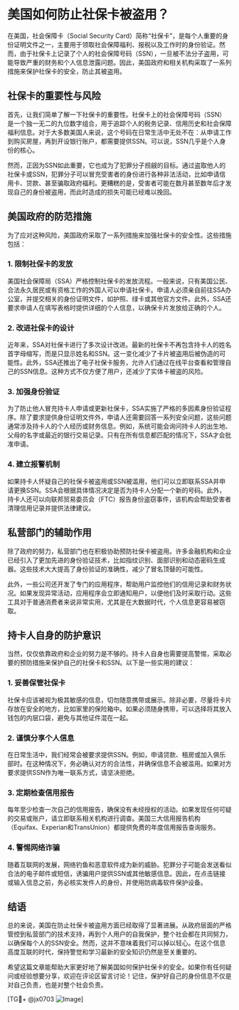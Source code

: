 # 美国如何防止社保卡被盗用？

在美国，社会保障卡（Social Security Card）简称“社保卡”，是每个人重要的身份证明文件之一，主要用于领取社会保障福利、报税以及工作时的身份验证。然而，由于社保卡上记录了个人的社会保障号码（SSN），一旦被不法分子盗用，可能导致严重的财务和个人信息泄露问题。因此，美国政府和相关机构采取了一系列措施来保护社保卡的安全，防止其被盗用。

## 社保卡的重要性与风险

首先，让我们简单了解一下社保卡的重要性。社保卡上的社会保障号码（SSN）是一个独一无二的九位数字组合，用于追踪个人的税务记录、信用历史和社会保障福利信息。对于大多数美国人来说，这个号码在日常生活中无处不在：从申请工作到购买房屋，再到开设银行账户，都需要提供SSN。可以说，SSN几乎是个人身份的核心。

然而，正因为SSN如此重要，它也成为了犯罪分子觊觎的目标。通过盗取他人的社保卡或SSN，犯罪分子可以冒充受害者的身份进行各种非法活动，比如申请信用卡、贷款、甚至骗取政府福利。更糟糕的是，受害者可能在数月甚至数年后才发现自己的身份被盗用，而此时造成的损失可能已经难以挽回。

## 美国政府的防范措施

为了应对这种风险，美国政府采取了一系列措施来加强社保卡的安全性。这些措施包括：

### 1. **限制社保卡的发放**

美国社会保障局（SSA）严格控制社保卡的发放流程。一般来说，只有美国公民、合法永久居民或有资格工作的外国人可以申请社保卡。申请人必须亲自前往SSA办公室，并提交相关的身份证明文件，如护照、绿卡或其他官方文件。此外，SSA还要求申请人在填写表格时提供详细的个人信息，以确保卡片发放给正确的个人。

### 2. **改进社保卡的设计**

近年来，SSA对社保卡进行了多次设计改进。最新的社保卡不再包含持卡人的姓名首字母缩写，而是只显示姓名和SSN。这一变化减少了卡片被盗用后被伪造的可能性。此外，SSA还推出了电子社保卡服务，允许人们通过在线平台查看和管理自己的SSN信息。这种方式不仅方便了用户，还减少了实体卡被盗的风险。

### 3. **加强身份验证**

为了防止他人冒充持卡人申请或更新社保卡，SSA实施了严格的多因素身份验证程序。除了要求提供身份证明文件外，申请人还需要回答一系列安全问题，这些问题通常涉及持卡人的个人经历或财务信息。例如，系统可能会询问持卡人的出生地、父母的名字或最近的银行交易记录。只有在所有信息都匹配的情况下，SSA才会批准申请。

### 4. **建立报警机制**

如果持卡人怀疑自己的社保卡被盗用或SSN被滥用，他们可以立即联系SSA并申请更换SSN。SSA会根据具体情况决定是否为持卡人分配一个新的号码。此外，持卡人还可以向联邦贸易委员会（FTC）报告身份盗窃事件，该机构会帮助受害者清理信用记录并提供法律建议。

## 私营部门的辅助作用

除了政府的努力，私营部门也在积极协助预防社保卡被盗用。许多金融机构和企业已经引入了更加先进的身份验证技术，比如指纹识别、面部识别和动态密码生成器。这些技术大大提高了身份验证的准确性，减少了冒名顶替的可能性。

此外，一些公司还开发了专门的应用程序，帮助用户监控他们的信用记录和财务状况。如果发现异常活动，应用程序会立即通知用户，以便他们及时采取行动。这些工具对于普通消费者来说非常实用，尤其是在大数据时代，个人信息更容易被窃取。

## 持卡人自身的防护意识

当然，仅仅依靠政府和企业的努力是不够的。持卡人自身也需要提高警惕，采取必要的预防措施来保护自己的社保卡和SSN。以下是一些实用的建议：

### 1. **妥善保管社保卡**

社保卡应该被视为极其敏感的信息，切勿随意携带或展示。除非必要，尽量将卡片存放在安全的地方，比如家里的保险箱中。如果必须随身携带，可以选择将其放入钱包的内层口袋，避免与其他证件混在一起。

### 2. **谨慎分享个人信息**

在日常生活中，我们经常会被要求提供SSN。例如，申请贷款、租房或加入俱乐部时。在这种情况下，务必确认对方的合法性，并确保信息不会被滥用。如果对方要求提供SSN作为唯一联系方式，请坚决拒绝。

### 3. **定期检查信用报告**

每年至少检查一次自己的信用报告，确保没有未经授权的活动。如果发现任何可疑的交易或账户，请立即联系相关机构进行调查。美国三大信用报告机构（Equifax、Experian和TransUnion）都提供免费的年度信用报告查询服务。

### 4. **警惕网络诈骗**

随着互联网的发展，网络钓鱼和恶意软件成为新的威胁。犯罪分子可能会发送看似合法的电子邮件或短信，诱骗用户提供SSN或其他敏感信息。因此，在点击链接或输入信息之前，务必核实发件人的身份，并使用防病毒软件保护设备。

## 结语

总的来说，美国在防止社保卡被盗用方面已经取得了显著进展。从政府层面的严格管控到私营部门的技术支持，再到个人用户的自我保护，整个社会都在共同努力，以确保每个人的SSN安全。然而，这并不意味着我们可以掉以轻心。在这个信息高度互联的时代，保持警觉和学习最新的安全知识仍然是至关重要的。

希望这篇文章能帮助大家更好地了解美国如何保护社保卡的安全。如果你有任何疑问或经验想要分享，欢迎在评论区留言讨论！记住，保护好自己的身份信息不仅是对自己负责，也是对整个社会负责。

[TG💪+ @jx0703 ![Image](https://github.com/user-attachments/assets/dbca1d08-cadb-493c-b0ec-ad6f7a83f270)]